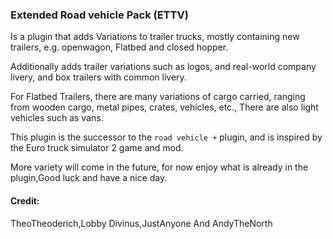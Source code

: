 ### Extended Road vehicle Pack (ETTV)
Is a plugin that adds Variations to trailer trucks, mostly containing new trailers, e.g. openwagon, Flatbed and closed hopper.

Additionally adds trailer variations such as logos, and real-world company livery, and box trailers with common livery.

For Flatbed Trailers, there are many variations of cargo carried, ranging from wooden cargo, metal pipes, crates, vehicles, etc., There are also light vehicles such as vans.

This plugin is the successor to the ```road vehicle +``` plugin, and is inspired by the Euro truck simulator 2 game and mod.

More variety will come in the future, for now enjoy what is already in the plugin,Good luck and have a nice day.


#### Credit:
TheoTheoderich,Lobby Divinus,JustAnyone And AndyTheNorth
